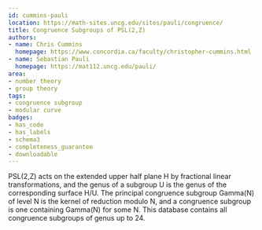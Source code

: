 ```yaml
---
id: cummins-pauli
location: https://math-sites.uncg.edu/sites/pauli/congruence/
title: Congruence Subgroups of PSL(2,Z)
authors:
- name: Chris Cummins
  homepage: https://www.concordia.ca/faculty/christopher-cummins.html
- name: Sebastian Pauli
  homepage: https://mat112.uncg.edu/pauli/
area:
- number theory
- group theory
tags:
- congruence subgroup
- modular curve
badges:
- has_code
- has_labels
- schema3
- completeness_guarantee
- downloadable
---
```


PSL(2,Z) acts on the extended upper half plane H by fractional linear transformations, and the genus of a subgroup U is the genus of the corresponding surface H/U.  The principal congruence subgroup Gamma(N) of level N is the kernel of reduction modulo N, and a congruence subgroup is one containing Gamma(N) for some N.  This database contains all congruence subgroups of genus up to 24.